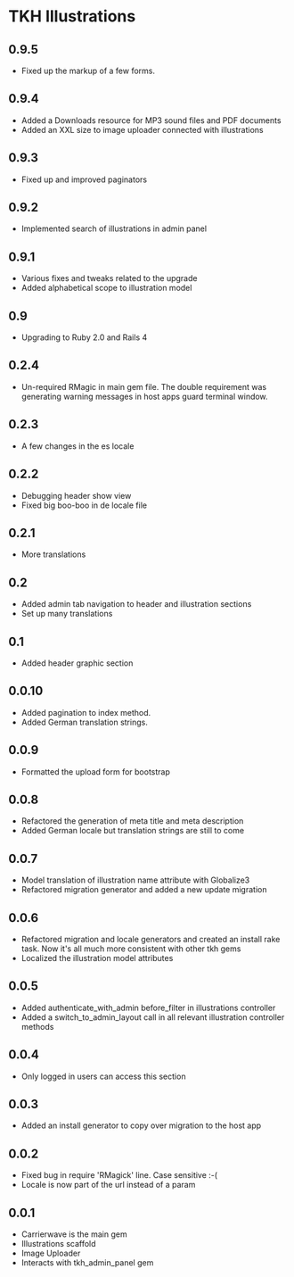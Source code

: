 # TKH Illustrations



## 0.9.5

* Fixed up the markup of a few forms.


## 0.9.4

* Added a Downloads resource for MP3 sound files and PDF documents
* Added an XXL size to image uploader connected with illustrations


## 0.9.3

* Fixed up and improved paginators


## 0.9.2

* Implemented search of illustrations in admin panel


## 0.9.1

* Various fixes and tweaks related to the upgrade
* Added alphabetical scope to illustration model


## 0.9

* Upgrading to Ruby 2.0 and Rails 4


## 0.2.4

* Un-required RMagic in main gem file. The double requirement was generating warning messages in host apps guard terminal window.


## 0.2.3

* A few changes in the es locale


## 0.2.2

* Debugging header show view
* Fixed big boo-boo in de locale file


## 0.2.1

* More translations


## 0.2

* Added admin tab navigation to header and illustration sections
* Set up many translations


## 0.1

* Added header graphic section


## 0.0.10

* Added pagination to index method.
* Added German translation strings.


## 0.0.9

* Formatted the upload form for bootstrap


## 0.0.8

* Refactored the generation of meta title and meta description
* Added German locale but translation strings are still to come


## 0.0.7

* Model translation of illustration name attribute with Globalize3
* Refactored migration generator and added a new update migration


## 0.0.6

* Refactored migration and locale generators and created an install rake task. Now it's all much more consistent with other tkh gems
* Localized the illustration model attributes


## 0.0.5

* Added authenticate_with_admin before_filter in illustrations controller
* Added a switch_to_admin_layout call in all relevant illustration controller methods


## 0.0.4

* Only logged in users can access this section


## 0.0.3

* Added an install generator to copy over migration to the host app


## 0.0.2

* Fixed bug in require 'RMagick' line. Case sensitive :-(
* Locale is now part of the url instead of a param


## 0.0.1

* Carrierwave is the main gem
* Illustrations scaffold
* Image Uploader
* Interacts with tkh_admin_panel gem

